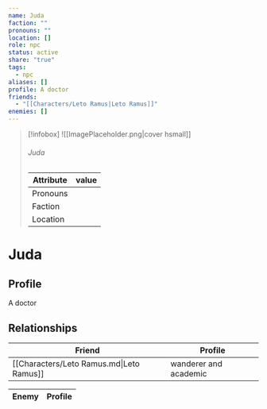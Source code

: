 ```yaml
---
name: Juda
faction: ""
pronouns: ""
location: []
role: npc
status: active
share: "true"
tags:
  - npc
aliases: []
profile: A doctor
friends:
  - "[[Characters/Leto Ramus|Leto Ramus]]"
enemies: []
---
```



> [!infobox]
> ![[ImagePlaceholder.png|cover hsmall]]
> ###### Juda
> Attribute |  value |
> ---|---|
> Pronouns | 
> Faction | 
> Location |  |


# Juda
## Profile
A doctor


## Relationships

| Friend                                   | Profile               |
| ---------------------------------------- | --------------------- |
| [[Characters/Leto Ramus.md\|Leto Ramus]] | wanderer and academic |


| Enemy | Profile |
| ----- | ------- |




